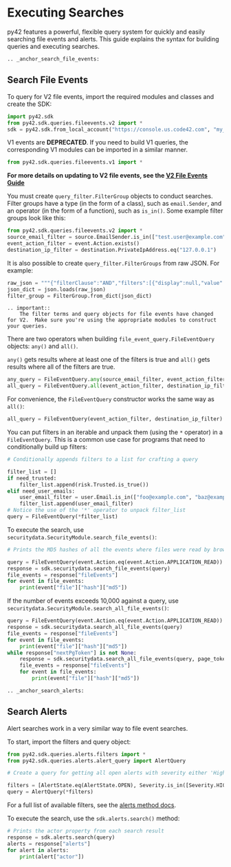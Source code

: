 # Executing Searches

py42 features a powerful, flexible query system for quickly and easily searching file events and alerts.
This guide explains the syntax for building queries and executing searches.

```{eval-rst}
.. _anchor_search_file_events:
```
## Search File Events

To query for V2 file events, import the required modules and classes and create the SDK:
```python
import py42.sdk
from py42.sdk.queries.fileevents.v2 import *
sdk = py42.sdk.from_local_account("https://console.us.code42.com", "my_username", "my_password")
```

V1 events are **DEPRECATED**.  If you need to build V1 queries, the corresponding V1 modules can be imported in a similar manner.

```python
from py42.sdk.queries.fileevents.v1 import *
```

**For more details on updating to V2 file events, see the [V2 File Events Guide](v2apis.md)**

You must create `query_filter.FilterGroup` objects to conduct searches. Filter groups have a type
(in the form of a class), such as `email.Sender`, and an operator (in the form of a function), such as `is_in()`.
Some example filter groups look like this:

```python
from py42.sdk.queries.fileevents.v2 import *
source_email_filter = source.EmailSender.is_in(["test.user@example.com", "test.sender@example.com"])
event_action_filter = event.Action.exists()
destination_ip_filter = destination.PrivateIpAddress.eq("127.0.0.1")
```

It is also possible to create `query_filter.FilterGroups` from raw JSON. For example:

```python
raw_json = """{"filterClause":"AND","filters":[{"display":null,"value":"P1D","operator":"WITHIN_THE_LAST","term":"eventTimestamp"}]}"""
json_dict = json.loads(raw_json)
filter_group = FilterGroup.from_dict(json_dict)
```

```{eval-rst}
.. important::
    The filter terms and query objects for file events have changed for V2.  Make sure you're using the appropriate modules to construct your queries.
```

There are two operators when building `file_event_query.FileEventQuery` objects: `any()` and `all()`.

`any()` gets results where at least one of the filters is true and `all()` gets results where all of the filters are true.

```python
any_query = FileEventQuery.any(source_email_filter, event_action_filter)
all_query = FileEventQuery.all(event_action_filter, destination_ip_filter)
```

For convenience, the `FileEventQuery` constructor works the same way as `all()`:

```python
all_query = FileEventQuery(event_action_filter, destination_ip_filter)
```

You can put filters in an iterable and unpack them (using the `*` operator) in a `FileEventQuery`. This is a common
use case for programs that need to conditionally build up filters:

```python
# Conditionally appends filters to a list for crafting a query

filter_list = []
if need_trusted:
    filter_list.append(risk.Trusted.is_true())
elif need_user_emails:
    user_email_filter = user.Email.is_in(["foo@example.com", "baz@example.com"])
    filter_list.append(user_email_filter)
# Notice the use of the '*' operator to unpack filter_list
query = FileEventQuery(*filter_list)
```

To execute the search, use `securitydata.SecurityModule.search_file_events()`:

```python
# Prints the MD5 hashes of all the events where files were read by browser or other app.

query = FileEventQuery(event.Action.eq(event.Action.APPLICATION_READ))
response = sdk.securitydata.search_file_events(query)
file_events = response["fileEvents"]
for event in file_events:
    print(event["file"]["hash"]["md5"])
```

If the number of events exceeds 10,000 against a query, use `securitydata.SecurityModule.search_all_file_events()`:

```python
query = FileEventQuery(event.Action.eq(event.Action.APPLICATION_READ))
response = sdk.securitydata.search_all_file_events(query)
file_events = response["fileEvents"]
for event in file_events:
    print(event["file"]["hash"]["md5"])
while response["nextPgToken"] is not None:
    response = sdk.securitydata.search_all_file_events(query, page_token=response["nextPgToken"])
    file_events = response["fileEvents"]
    for event in file_events:
        print(event["file"]["hash"]["md5"])
```

```{eval-rst}
.. _anchor_search_alerts:
```
## Search Alerts

Alert searches work in a very similar way to file event searches.

To start, import the filters and query object:

```python
from py42.sdk.queries.alerts.filters import *
from py42.sdk.queries.alerts.alert_query import AlertQuery

# Create a query for getting all open alerts with severity either 'High' or 'Medium'.

filters = [AlertState.eq(AlertState.OPEN), Severity.is_in([Severity.HIGH, Severity.MEDIUM])]
query = AlertQuery(*filters)
```

For a full list of available filters, see the [alerts method docs](../methoddocs/alerts.md#filter-classes).

To execute the search, use the `sdk.alerts.search()` method:

```python
# Prints the actor property from each search result
response = sdk.alerts.search(query)
alerts = response["alerts"]
for alert in alerts:
    print(alert["actor"])
```
